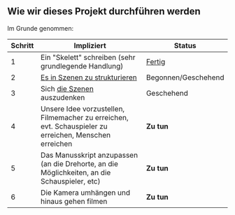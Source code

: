 ## Wie wir dieses Projekt durchführen werden

Im Grunde genommen:

| Schritt | Impliziert                                                                                               |   Status  |
|------|-------------------------------------------------------------------------------------------------------|-------------|
| 1    | Ein "Skelett" schreiben (sehr grundlegende Handlung)                                                         | [Fertig](https://docs.google.com/document/d/1LxThA3gEBjuQPpywhYwED-DonNiJgHefdMCAiWkybAg/edit)|
| 2    | [Es in Szenen zu strukturieren](https://github.com/EntrepreneursWithPureIntentions/future/blob/master/structure.md)| Begonnen/Geschehend|
| 3    | Sich [die Szenen](https://github.com/EntrepreneursWithPureIntentions/future/tree/master/scenes) auszudenken| Geschehend |
| 4    | Unsere Idee vorzustellen, Filmemacher zu erreichen, evt. Schauspieler zu erreichen, Menschen erreichen                                   | __Zu tun__    |
| 5    | Das Manusskript anzupassen (an die Drehorte, an die Möglichkeiten, an die Schauspieler, etc)                                          | __Zu tun__    |
| 6    | Die Kamera umhängen und hinaus gehen filmen                                                                  | __Zu tun__    |
